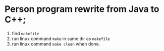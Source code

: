 # Person program rewrite from Java to C++;

1. find `makefile`
2. run linux command `make` in same dir as `makefile`
3. run linux command `make clean` when done.

